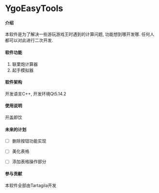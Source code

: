 # YgoEasyTools

#### 介绍

本软件是为了解决一些游玩游戏王时遇到的计算问题, 功能想到哪开发哪. 任何人都可以对此进行二次开发.

#### 软件功能

1. 联栗炮计算器
2. 起手模拟器

#### 软件架构

开发语言C++, 开发环境Qt5.14.2

#### 使用说明

开盖即饮

#### 未来的计划

- [ ] 删除按钮功能实现

- [ ] 美化表格

- [ ] 添加表格操作部分

#### 参与贡献

本软件全部由Tartagila开发
